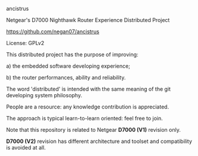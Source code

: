 ancistrus

Netgear's D7000 Nighthawk Router Experience Distributed Project

https://github.com/negan07/ancistrus

License: GPLv2


This distributed project has the purpose of improving:

a) the embedded software developing experience;

b) the router performances, ability and reliability.

The word 'distributed' is intended with the same meaning of the git developing system philosophy. 

People are a resource: any knowledge contribution is appreciated. 

The approach is typical learn-to-learn oriented: feel free to join. 

Note that this repository is related to Netgear **D7000 (V1)** revision only.

**D7000 (V2)** revision has different architecture and toolset and compatibility is avoided at all.

